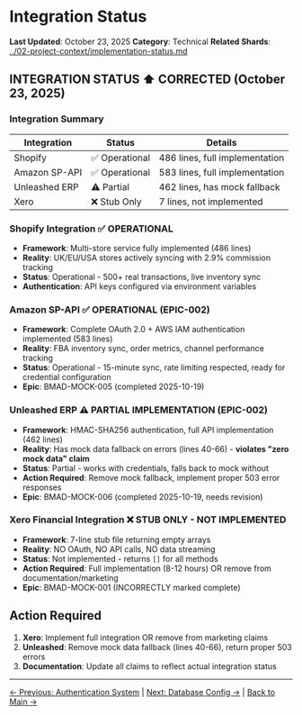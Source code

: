 # Integration Status

**Last Updated**: October 23, 2025
**Category**: Technical
**Related Shards**: [../02-project-context/implementation-status.md](../02-project-context/implementation-status.md)

## INTEGRATION STATUS ⬆️ **CORRECTED (October 23, 2025)**

### **Integration Summary**

| Integration | Status | Details |
|-------------|--------|---------|
| Shopify | ✅ Operational | 486 lines, full implementation |
| Amazon SP-API | ✅ Operational | 583 lines, full implementation |
| Unleashed ERP | ⚠️ Partial | 462 lines, has mock fallback |
| Xero | ❌ Stub Only | 7 lines, not implemented |

### **Shopify Integration** ✅ **OPERATIONAL**

- **Framework**: Multi-store service fully implemented (486 lines)
- **Reality**: UK/EU/USA stores actively syncing with 2.9% commission tracking
- **Status**: Operational - 500+ real transactions, live inventory sync
- **Authentication**: API keys configured via environment variables

### **Amazon SP-API** ✅ **OPERATIONAL** (EPIC-002)

- **Framework**: Complete OAuth 2.0 + AWS IAM authentication implemented (583 lines)
- **Reality**: FBA inventory sync, order metrics, channel performance tracking
- **Status**: Operational - 15-minute sync, rate limiting respected, ready for credential configuration
- **Epic**: BMAD-MOCK-005 (completed 2025-10-19)

### **Unleashed ERP** ⚠️ **PARTIAL IMPLEMENTATION** (EPIC-002)

- **Framework**: HMAC-SHA256 authentication, full API implementation (462 lines)
- **Reality**: Has mock data fallback on errors (lines 40-66) - **violates "zero mock data" claim**
- **Status**: Partial - works with credentials, falls back to mock without
- **Action Required**: Remove mock fallback, implement proper 503 error responses
- **Epic**: BMAD-MOCK-006 (completed 2025-10-19, needs revision)

### **Xero Financial Integration** ❌ **STUB ONLY - NOT IMPLEMENTED**

- **Framework**: 7-line stub file returning empty arrays
- **Reality**: NO OAuth, NO API calls, NO data streaming
- **Status**: Not implemented - returns `[]` for all methods
- **Action Required**: Full implementation (8-12 hours) OR remove from documentation/marketing
- **Epic**: BMAD-MOCK-001 (INCORRECTLY marked complete)

## Action Required

1. **Xero**: Implement full integration OR remove from marketing claims
2. **Unleashed**: Remove mock data fallback (lines 40-66), return proper 503 errors
3. **Documentation**: Update all claims to reflect actual integration status

---

[← Previous: Authentication System](./authentication-system.md) | [Next: Database Config →](./database-config.md) | [Back to Main →](../../CLAUDE.md)